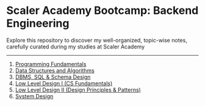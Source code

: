 # Scaler Academy Bootcamp: Backend Engineering

Explore this repository to discover my well-organized, topic-wise notes, carefully curated during my studies at Scaler Academy

---

1. [Programming Fundamentals](#)
2. [Data Structures and Algorithms](#)
3. [DBMS, SQL & Schema Design](https://github.com/xoraus/ScalerAcademy-Notes/tree/main/01-Databas-SQL#sql-1-intro-to-dbms)
4. [Low Level Design I (CS Fundamentals)](#)
5. [Low Level Design II (Design Principles & Patterns)](#)
6. [System Design](#)


<!--

- [SQL 01: Intro to DBMS](https://github.com/xoraus/ScalerAcademy-Notes/tree/main/01-Databas-SQL#sql-1-intro-to-dbms)
- [SQL 02: Keys](https://github.com/xoraus/ScalerAcademy-Notes/tree/main/01-Databas-SQL#sql-2-keys)
- [SOL 03: CRUD - I](https://github.com/xoraus/ScalerAcademy-Notes/tree/main/01-Databas-SQL#sql-3-crud---i)
- [SOL 04: CRUD - II](https://github.com/xoraus/ScalerAcademy-Notes/tree/main/01-Databas-SQL#sql-4-crud---ii)
- [SOL 05: Joins - I](https://github.com/xoraus/ScalerAcademy-Notes/tree/main/01-Databas-SQL#sol-5-joins---i)
- [SOL 06: Joins - II](https://github.com/xoraus/ScalerAcademy-Notes/tree/main/01-Databas-SQL#sql-6-joins---ii)
- [SQL 07: Aggregate Queries](https://github.com/xoraus/ScalerAcademy-Notes/tree/main/01-Databas-SQL#sql-7-aggregate-queries)
- [SOL 08: Subqueries and Views](https://github.com/xoraus/ScalerAcademy-Notes/tree/main/01-Databas-SQL#sql-8-subqueries-and-views)
- [SOL 09: Indexing](https://github.com/xoraus/ScalerAcademy-Notes/tree/main/01-Databas-SQL#sql-9-indexing)
- [SOL 10: Transactions - I](https://github.com/xoraus/ScalerAcademy-Notes/tree/main/01-Databas-SQL#sql-10-transactions---i)
- [SOL 11: Transactions - II](https://github.com/xoraus/ScalerAcademy-Notes/tree/main/01-Databas-SQL#sql-10-transactions---ii)
- [SOL 12: Schema Design - I](https://github.com/xoraus/ScalerAcademy-Notes/tree/main/01-Databas-SQL#sql-11-schema-design---i--this-will-be-updated-soon)
- [SQL 13: Schema Design - 11](https://github.com/xoraus/ScalerAcademy-Notes/tree/main/01-Databas-SQL#sql-12-schema-design----i--this-will-be-updated-soon)

-->
